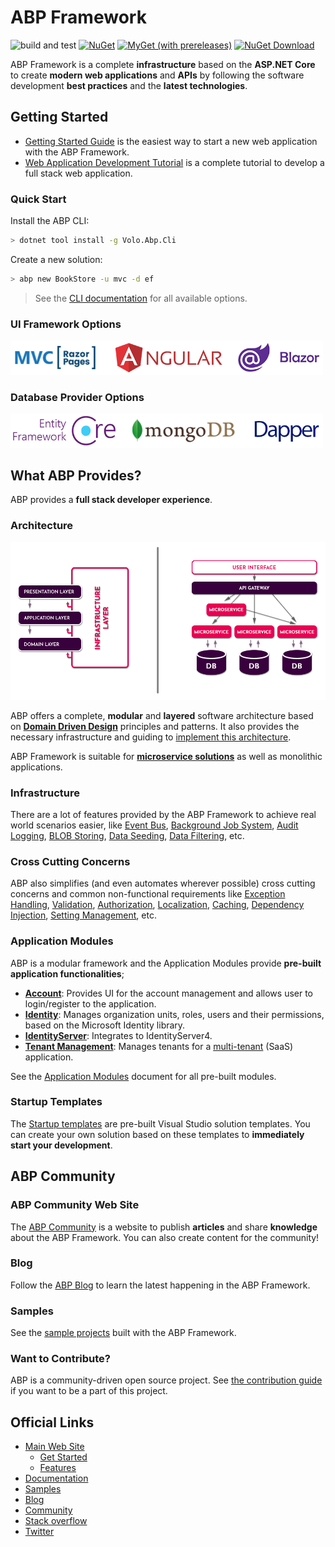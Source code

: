 # ABP Framework

![build and test](https://github.com/abpframework/abp/workflows/build%20and%20test/badge.svg)
[![NuGet](https://img.shields.io/nuget/v/Volo.Abp.Core.svg?style=flat-square)](https://www.nuget.org/packages/Volo.Abp.Core)
[![MyGet (with prereleases)](https://img.shields.io/myget/abp-nightly/vpre/Volo.Abp.svg?style=flat-square)](https://docs.abp.io/en/abp/latest/Nightly-Builds)
[![NuGet Download](https://img.shields.io/nuget/dt/Volo.Abp.Core.svg?style=flat-square)](https://www.nuget.org/packages/Volo.Abp.Core)

ABP Framework is a complete **infrastructure** based on the **ASP.NET Core** to create **modern web applications** and **APIs** by following the software development **best practices** and the **latest technologies**.

## Getting Started

- [Getting Started Guide](https://docs.abp.io/en/abp/4.0/Getting-Started) is the easiest way to start a new web application with the ABP Framework.
- [Web Application Development Tutorial](https://docs.abp.io/en/abp/4.0/Tutorials/Part-1) is a complete tutorial to develop a full stack web application.

### Quick Start

Install the ABP CLI:

````bash
> dotnet tool install -g Volo.Abp.Cli
````

Create a new solution:

````bash
> abp new BookStore -u mvc -d ef
````

> See the [CLI documentation](https://docs.abp.io/en/abp/latest/CLI) for all available options.

### UI Framework Options

<img width="500" src="docs/en/images/ui-options.png">

### Database Provider Options

<img width="500" src="docs/en/images/db-options.png">

## What ABP Provides?

ABP provides a **full stack developer experience**.

### Architecture

<img src="docs/en/images/ddd-microservice-simple.png">

ABP offers a complete, **modular** and **layered** software architecture based on **[Domain Driven Design](https://docs.abp.io/en/abp/latest/Domain-Driven-Design)** principles and patterns. It also provides the necessary infrastructure and guiding to [implement this architecture](https://docs.abp.io/en/abp/4.0/Domain-Driven-Design-Implementation-Guide).

ABP Framework is suitable for **[microservice solutions](https://docs.abp.io/en/abp/latest/Microservice-Architecture)** as well as monolithic applications.

### Infrastructure

There are a lot of features provided by the ABP Framework to achieve real world scenarios easier, like [Event Bus](https://docs.abp.io/en/abp/4.0/Event-Bus), [Background Job System](https://docs.abp.io/en/abp/4.0/Background-Jobs), [Audit Logging](https://docs.abp.io/en/abp/4.0/Audit-Logging), [BLOB Storing](https://docs.abp.io/en/abp/4.0/Blob-Storing), [Data Seeding](https://docs.abp.io/en/abp/4.0/Data-Seeding), [Data Filtering](https://docs.abp.io/en/abp/4.0/Data-Filtering), etc.

### Cross Cutting Concerns

ABP also simplifies (and even automates wherever possible) cross cutting concerns and common non-functional requirements like [Exception Handling](https://docs.abp.io/en/abp/4.0/Exception-Handling), [Validation](https://docs.abp.io/en/abp/4.0/Validation), [Authorization](https://docs.abp.io/en/abp/4.0/Authorization), [Localization](https://docs.abp.io/en/abp/4.0/Localization), [Caching](https://docs.abp.io/en/abp/4.0/Caching), [Dependency Injection](https://docs.abp.io/en/abp/4.0/Dependency-Injection), [Setting Management](https://docs.abp.io/en/abp/4.0/Settings), etc.

### Application Modules

ABP is a modular framework and the Application Modules provide **pre-built application functionalities**;

- [**Account**](https://docs.abp.io/en/abp/4.0/Modules/Account): Provides UI for the account management and allows user to login/register to the application.
- **[Identity](https://docs.abp.io/en/abp/4.0/Modules/Identity)**: Manages organization units, roles, users and their permissions, based on the Microsoft Identity library.
- [**IdentityServer**](https://docs.abp.io/en/abp/4.0/Modules/IdentityServer): Integrates to IdentityServer4.
- [**Tenant Management**](https://docs.abp.io/en/abp/4.0/Modules/Tenant-Management): Manages tenants for a [multi-tenant](https://docs.abp.io/en/abp/4.0/Multi-Tenancy) (SaaS) application.

See the [Application Modules](https://docs.abp.io/en/abp/4.0/Modules/Index) document for all pre-built modules.

### Startup Templates

The [Startup templates](https://docs.abp.io/en/abp/4.0/Startup-Templates/Index) are pre-built Visual Studio solution templates. You can create your own solution based on these templates to **immediately start your development**.

## ABP Community

### ABP Community Web Site

The [ABP Community](https://community.abp.io/) is a website to publish **articles** and share **knowledge** about the ABP Framework. You can also create content for the community!

### Blog

Follow the [ABP Blog](https://blog.abp.io/) to learn the latest happening in the ABP Framework.

### Samples

See the [sample projects](https://docs.abp.io/en/abp/4.0/Samples/Index) built with the ABP Framework.

### Want to Contribute?

ABP is a community-driven open source project. See [the contribution guide](https://docs.abp.io/en/abp/4.0/Contribution/Index) if you want to be a part of this project.

## Official Links

* <a href="https://abp.io/" target="_blank">Main Web Site</a>
  * <a href="https://abp.io/get-started" target="_blank">Get Started</a>
  * <a href="https://abp.io/features" target="_blank">Features</a>
* <a href="https://docs.abp.io/" target="_blank">Documentation</a>
* <a href="https://docs.abp.io/en/abp/latest/Samples/Index" target="_blank">Samples</a>
* <a href="https://blog.abp.io/" target="_blank">Blog</a>
* <a href="https://community.abp.io/" target="_blank">Community</a>
* <a href="https://stackoverflow.com/questions/tagged/abp" target="_blank">Stack overflow</a>
* <a href="https://twitter.com/abpframework" target="_blank">Twitter</a>

